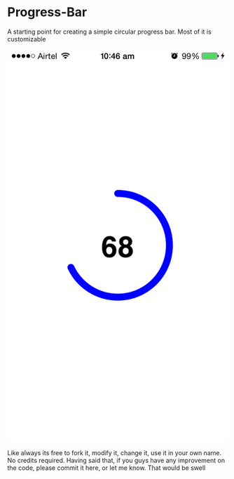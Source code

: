 # Progress-Bar
A starting point for creating a simple circular progress bar. Most of it is customizable

![Screenshot](https://github.com/zeroCoder1/Progress-Bar/blob/master/testProgressBar/testProgressBar/screenshot.png)


Like always its free to fork it, modify it, change it, use it in your own name. No credits required. 
Having said that, if you guys have any improvement on the code, please commit it here, or let me know.
That would be swell
